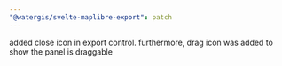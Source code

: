 ```yaml
---
"@watergis/svelte-maplibre-export": patch
---
```


added close icon in export control. furthermore, drag icon was added to show the panel is draggable
